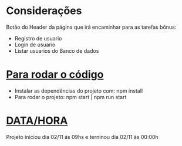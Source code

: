 # Considerações

Botão do Header da página que irá encaminhar para as tarefas bônus:

- Registro de usuario
- Login de usuario
- Listar usuarios do Banco de dados

# [Para rodar o código](https://github.com/VictorDiniz89/app-lqdi/blob/master/README.md#para-rodar-o-c%C3%B3digo)

- Instalar as dependências do projeto com: npm install
- Para rodar o projeto: npm start | npm run start

# [DATA/HORA](https://github.com/VictorDiniz89/app-lqdi/blob/master/README.md#datahora)

Projeto iniciou dia 02/11 ás 09hs e terninou dia 02/11 às 00:00h
